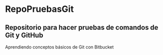 # RepoPruebasGit
## Repositorio para hacer pruebas de comandos de Git y GitHub
Aprendiendo conceptos básicos de Git con Bitbucket
